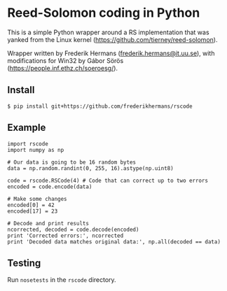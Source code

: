 # Reed-Solomon coding in Python #

This is a simple Python wrapper around a RS implementation that was yanked
from the Linux kernel (https://github.com/tierney/reed-solomon).

Wrapper written by Frederik Hermans (frederik.hermans@it.uu.se), with
modifications for Win32 by Gábor Sörös (https://people.inf.ethz.ch/soeroesg/).

## Install ##

    $ pip install git+https://github.com/frederikhermans/rscode

## Example ##

    import rscode
    import numpy as np

    # Our data is going to be 16 random bytes
    data = np.random.randint(0, 255, 16).astype(np.uint8)

    code = rscode.RSCode(4) # Code that can correct up to two errors
    encoded = code.encode(data)

    # Make some changes
    encoded[0] = 42
    encoded[17] = 23

    # Decode and print results
    ncorrected, decoded = code.decode(encoded)
    print 'Corrected errors:', ncorrected
    print 'Decoded data matches original data:', np.all(decoded == data)


## Testing ##

Run `nosetests` in the `rscode` directory.
